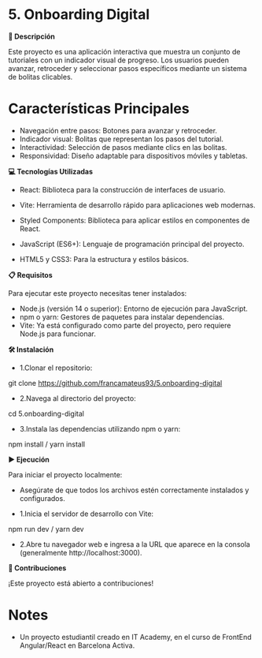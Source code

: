 # 5. Onboarding Digital

**📄 Descripción**

Este proyecto es una aplicación interactiva que muestra un conjunto de tutoriales con un indicador visual de progreso. Los usuarios pueden avanzar, retroceder y seleccionar pasos específicos mediante un sistema de bolitas clicables.

# Características Principales

- Navegación entre pasos: Botones para avanzar y retroceder.
- Indicador visual: Bolitas que representan los pasos del tutorial.
- Interactividad: Selección de pasos mediante clics en las bolitas.
- Responsividad: Diseño adaptable para dispositivos móviles y tabletas.

**💻 Tecnologías Utilizadas**

- React: Biblioteca para la construcción de interfaces de usuario.

- Vite: Herramienta de desarrollo rápido para aplicaciones web modernas.

- Styled Components: Biblioteca para aplicar estilos en componentes de React.

- JavaScript (ES6+): Lenguaje de programación principal del proyecto.

- HTML5 y CSS3: Para la estructura y estilos básicos.

**📋 Requisitos**

Para ejecutar este proyecto necesitas tener instalados:

- Node.js (versión 14 o superior): Entorno de ejecución para JavaScript.
- npm o yarn: Gestores de paquetes para instalar dependencias.
- Vite: Ya está configurado como parte del proyecto, pero requiere Node.js para funcionar.

**🛠️ Instalación**

- 1.Clonar el repositorio:

git clone https://github.com/francamateus93/5.onboarding-digital

- 2.Navega al directorio del proyecto:

cd 5.onboarding-digital

- 3.Instala las dependencias utilizando npm o yarn:

npm install / yarn install

**▶️ Ejecución**

Para iniciar el proyecto localmente:

- Asegúrate de que todos los archivos estén correctamente instalados y configurados.

- 1.Inicia el servidor de desarrollo con Vite:

npm run dev / yarn dev

- 2.Abre tu navegador web e ingresa a la URL que aparece en la consola (generalmente http://localhost:3000).

**🤝 Contribuciones**

¡Este proyecto está abierto a contribuciones!

# Notes

- Un proyecto estudiantil creado en IT Academy, en el curso de FrontEnd Angular/React en Barcelona Activa.
